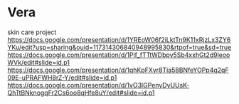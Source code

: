 # Vera
skin care project
https://docs.google.com/presentation/d/1YREoW06f2iLktTn9K11xRjzLx3ZY6YKu/edit?usp=sharing&ouid=117314306840948995830&rtpof=true&sd=true
https://docs.google.com/presentation/d/1Pjf_fTTtWDbpy5Sb4xxhGt2d9leooWVk/edit#slide=id.p1
https://docs.google.com/presentation/d/1qhKpFXyr8Tia58BNfeYOPp4q2qF09E-uPRAFWH8rZ-Y/edit#slide=id.p1
https://docs.google.com/presentation/d/1vO3lGPenyDyUUsK-QhTtBNknogqFr2Cs6oo8qHfe8uY/edit#slide=id.p1
